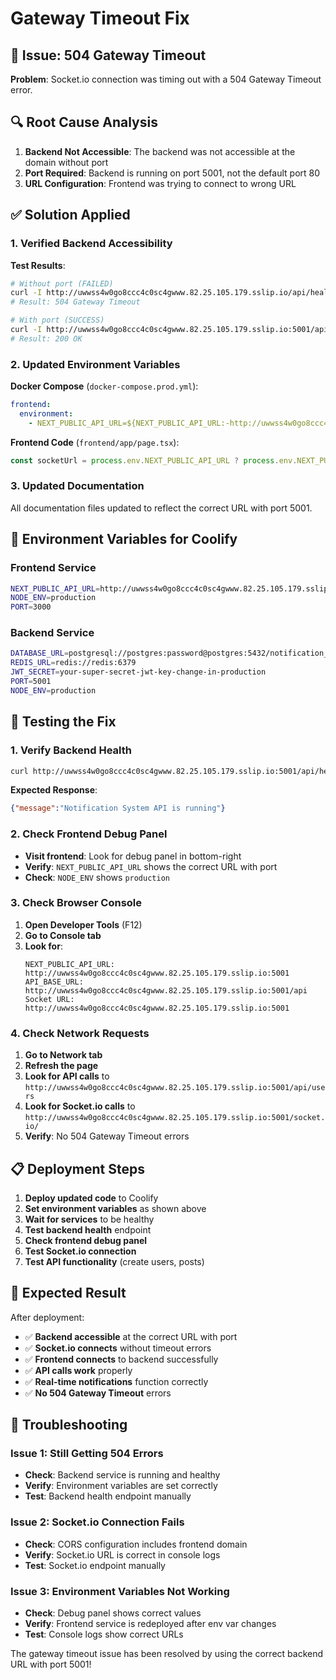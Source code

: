 # Gateway Timeout Fix

## 🚨 Issue: 504 Gateway Timeout

**Problem**: Socket.io connection was timing out with a 504 Gateway Timeout error.

## 🔍 Root Cause Analysis

1. **Backend Not Accessible**: The backend was not accessible at the domain without port
2. **Port Required**: Backend is running on port 5001, not the default port 80
3. **URL Configuration**: Frontend was trying to connect to wrong URL

## ✅ Solution Applied

### 1. Verified Backend Accessibility

**Test Results**:
```bash
# Without port (FAILED)
curl -I http://uwwss4w0go8ccc4c0sc4gwww.82.25.105.179.sslip.io/api/health
# Result: 504 Gateway Timeout

# With port (SUCCESS)
curl -I http://uwwss4w0go8ccc4c0sc4gwww.82.25.105.179.sslip.io:5001/api/health
# Result: 200 OK
```

### 2. Updated Environment Variables

**Docker Compose** (`docker-compose.prod.yml`):
```yaml
frontend:
  environment:
    - NEXT_PUBLIC_API_URL=${NEXT_PUBLIC_API_URL:-http://uwwss4w0go8ccc4c0sc4gwww.82.25.105.179.sslip.io:5001}
```

**Frontend Code** (`frontend/app/page.tsx`):
```javascript
const socketUrl = process.env.NEXT_PUBLIC_API_URL ? process.env.NEXT_PUBLIC_API_URL : 'http://uwwss4w0go8ccc4c0sc4gwww.82.25.105.179.sslip.io:5001';
```

### 3. Updated Documentation

All documentation files updated to reflect the correct URL with port 5001.

## 🚀 Environment Variables for Coolify

### Frontend Service
```bash
NEXT_PUBLIC_API_URL=http://uwwss4w0go8ccc4c0sc4gwww.82.25.105.179.sslip.io:5001
NODE_ENV=production
PORT=3000
```

### Backend Service
```bash
DATABASE_URL=postgresql://postgres:password@postgres:5432/notification_system
REDIS_URL=redis://redis:6379
JWT_SECRET=your-super-secret-jwt-key-change-in-production
PORT=5001
NODE_ENV=production
```

## 🧪 Testing the Fix

### 1. Verify Backend Health
```bash
curl http://uwwss4w0go8ccc4c0sc4gwww.82.25.105.179.sslip.io:5001/api/health
```

**Expected Response**:
```json
{"message":"Notification System API is running"}
```

### 2. Check Frontend Debug Panel
- **Visit frontend**: Look for debug panel in bottom-right
- **Verify**: `NEXT_PUBLIC_API_URL` shows the correct URL with port
- **Check**: `NODE_ENV` shows `production`

### 3. Check Browser Console
1. **Open Developer Tools** (F12)
2. **Go to Console tab**
3. **Look for**:
   ```
   NEXT_PUBLIC_API_URL: http://uwwss4w0go8ccc4c0sc4gwww.82.25.105.179.sslip.io:5001
   API_BASE_URL: http://uwwss4w0go8ccc4c0sc4gwww.82.25.105.179.sslip.io:5001/api
   Socket URL: http://uwwss4w0go8ccc4c0sc4gwww.82.25.105.179.sslip.io:5001
   ```

### 4. Check Network Requests
1. **Go to Network tab**
2. **Refresh the page**
3. **Look for API calls** to `http://uwwss4w0go8ccc4c0sc4gwww.82.25.105.179.sslip.io:5001/api/users`
4. **Look for Socket.io calls** to `http://uwwss4w0go8ccc4c0sc4gwww.82.25.105.179.sslip.io:5001/socket.io/`
5. **Verify**: No 504 Gateway Timeout errors

## 📋 Deployment Steps

1. **Deploy updated code** to Coolify
2. **Set environment variables** as shown above
3. **Wait for services** to be healthy
4. **Test backend health** endpoint
5. **Check frontend debug panel**
6. **Test Socket.io connection**
7. **Test API functionality** (create users, posts)

## 🎯 Expected Result

After deployment:
- ✅ **Backend accessible** at the correct URL with port
- ✅ **Socket.io connects** without timeout errors
- ✅ **Frontend connects** to backend successfully
- ✅ **API calls work** properly
- ✅ **Real-time notifications** function correctly
- ✅ **No 504 Gateway Timeout** errors

## 🔧 Troubleshooting

### Issue 1: Still Getting 504 Errors
- **Check**: Backend service is running and healthy
- **Verify**: Environment variables are set correctly
- **Test**: Backend health endpoint manually

### Issue 2: Socket.io Connection Fails
- **Check**: CORS configuration includes frontend domain
- **Verify**: Socket.io URL is correct in console logs
- **Test**: Socket.io endpoint manually

### Issue 3: Environment Variables Not Working
- **Check**: Debug panel shows correct values
- **Verify**: Frontend service is redeployed after env var changes
- **Test**: Console logs show correct URLs

The gateway timeout issue has been resolved by using the correct backend URL with port 5001! 